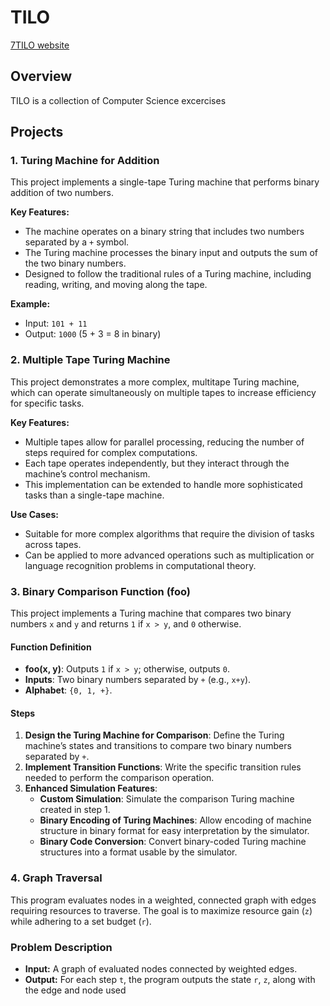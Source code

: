 # TILO

<a href="https://sites.google.com/view/7tilo-xtilo/home">7TILO website</a>

## Overview
TILO is a collection of Computer Science excercises

## Projects

### 1. **Turing Machine for Addition**
   This project implements a single-tape Turing machine that performs binary addition of two numbers.

   **Key Features:**
   - The machine operates on a binary string that includes two numbers separated by a `+` symbol.
   - The Turing machine processes the binary input and outputs the sum of the two binary numbers.
   - Designed to follow the traditional rules of a Turing machine, including reading, writing, and moving along the tape.

   **Example:**
   - Input: `101 + 11`
   - Output: `1000` (5 + 3 = 8 in binary)

### 2. **Multiple Tape Turing Machine**
   This project demonstrates a more complex, multitape Turing machine, which can operate simultaneously on multiple tapes to increase efficiency for specific tasks.

   **Key Features:**
   - Multiple tapes allow for parallel processing, reducing the number of steps required for complex computations.
   - Each tape operates independently, but they interact through the machine’s control mechanism.
   - This implementation can be extended to handle more sophisticated tasks than a single-tape machine.

   **Use Cases:**
   - Suitable for more complex algorithms that require the division of tasks across tapes.
   - Can be applied to more advanced operations such as multiplication or language recognition problems in computational theory.

### 3. Binary Comparison Function (foo)

This project implements a Turing machine that compares two binary numbers `x` and `y` and returns `1` if `x > y`, and `0` otherwise.

#### Function Definition
- **foo(x, y)**: Outputs `1` if `x > y`; otherwise, outputs `0`.
- **Inputs**: Two binary numbers separated by `+` (e.g., `x+y`).
- **Alphabet**: `{0, 1, +}`.

#### Steps
1. **Design the Turing Machine for Comparison**: Define the Turing machine’s states and transitions to compare two binary numbers separated by `+`.
2. **Implement Transition Functions**: Write the specific transition rules needed to perform the comparison operation.
3. **Enhanced Simulation Features**:
   - **Custom Simulation**: Simulate the comparison Turing machine created in step 1.
   - **Binary Encoding of Turing Machines**: Allow encoding of machine structure in binary format for easy interpretation by the simulator.
   - **Binary Code Conversion**: Convert binary-coded Turing machine structures into a format usable by the simulator.

### 4. Graph Traversal

This program evaluates nodes in a weighted, connected graph with edges requiring resources to traverse. The goal is to maximize resource gain (`z`) while adhering to a set budget (`r`).

### Problem Description
- **Input:** A graph of evaluated nodes connected by weighted edges.
- **Output:** For each step `t`, the program outputs the state `r`, `z`, along with the edge and node used
